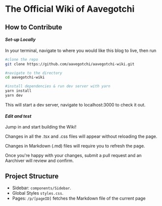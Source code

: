 # The Official Wiki of Aavegotchi

##  How to Contribute

#### *Set-up Locally*
In your terminal, navigate to where you would like this blog to live, then run 
```bash
#clone the repo
git clone https://github.com/aavegotchi/aavegotchi-wiki.git

#navigate to the directory
cd aavegotchi-wiki

#install dependencies & run dev server with yarn 
yarn install
yarn dev

```

This will start a dev server, navigate to localhost:3000 to check it out.

#### *Edit and test*

Jump in and start building the Wiki! 

Changes in all the .tsx and .css files will appear without reloading the page.

Changes in Markdown (.md) files will require you to refresh the page. 

Once you're happy with your changes, submit a pull request and an Aarchiver will review and confirm. 

## Project Structure 

- Sidebar: `components/Sidebar`. 
- Global Styles `styles.css`. 
- Pages: `/p/[pageID]` fetches the Markdown file of the current page
